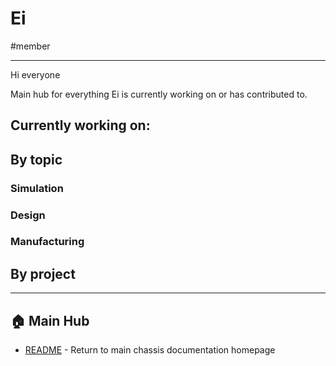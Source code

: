 # Ei
#member

---
Hi everyone

Main hub for everything Ei is currently working on or has contributed to.
## Currently working on:

## By topic

### Simulation

### Design

### Manufacturing

## By project

---

## 🏠 Main Hub
- [README](../README.md) - Return to main chassis documentation homepage

